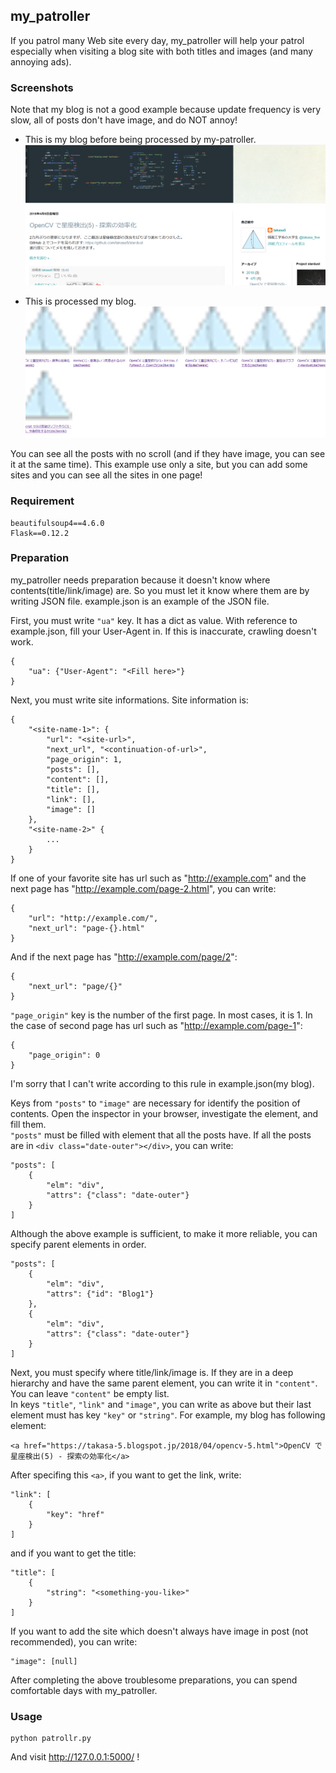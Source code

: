 ## my_patroller
If you patrol many Web site every day, my_patroller will help your patrol especially when visiting a blog site with both titles and images (and many annoying ads).

### Screenshots
Note that my blog is not a good example because update frequency is very slow, all of posts don't have image, and do NOT annoy!  
- This is my blog before being processed by my-patroller.  
![before](./before.png)
  

- This is processed my blog.  
![after](./after.png)

You can see all the posts with no scroll (and if they have image, you can see it at the same time).
This example use only a site, but you can add some sites and you can see all the sites in one page!

### Requirement
```
beautifulsoup4==4.6.0
Flask==0.12.2
```
### Preparation
my_patroller needs preparation because it doesn't know where contents(title/link/image) are. So you must let it know where them are by writing JSON file. example.json is an example of the JSON file.  
  
First, you must write ```"ua"``` key. It has a dict as value. With reference to example.json, fill your User-Agent in. If this is inaccurate, crawling doesn't work.
```
{
    "ua": {"User-Agent": "<Fill here>"}
}
```
Next, you must write site informations. Site information is:
```
{
    "<site-name-1>": {
        "url": "<site-url>",
        "next_url", "<continuation-of-url>",
        "page_origin": 1,
        "posts": [],
        "content": [],
        "title": [],
        "link": [],
        "image": []
    },
    "<site-name-2>" {
        ...
    }
}
```
If one of your favorite site has url such as "http://example.com" and the next page has "http://example.com/page-2.html", you can write:  
```
{
    "url": "http://example.com/",
    "next_url": "page-{}.html"
}
```
And if the next page has "http://example.com/page/2":
```
{
    "next_url": "page/{}"
}
```
```"page_origin"``` key is the number of the first page. In most cases, it is 1.
In the case of second page has url such as "http://example.com/page-1":
```
{
    "page_origin": 0
}
```

I'm sorry that I can't write according to this rule in example.json(my blog).  
  
Keys from ```"posts"``` to ```"image"``` are necessary for identify the position of contents. Open the inspector in your browser, investigate the element, and fill them.  
```"posts"``` must be filled with element that all the posts have. If all the posts are in ```<div class="date-outer"></div>```, you can write:
```
"posts": [
    {
        "elm": "div",
        "attrs": {"class": "date-outer"}
    }
]
```
Although the above example is sufficient, to make it more reliable, you can specify parent elements in order.
```
"posts": [
    {
        "elm": "div",
        "attrs": {"id": "Blog1"}
    },
    {
        "elm": "div",
        "attrs": {"class": "date-outer"}
    }
]
```
Next, you must specify where title/link/image is. If they are in a deep hierarchy and have the same parent element, you can write it in ```"content"```. You can leave ```"content"``` be empty list.  
In keys ```"title"```, ```"link"``` and ```"image"```, you can write as above but their last element must has key ```"key"``` or ```"string"```. For example, my blog has following element:
```
<a href="https://takasa-5.blogspot.jp/2018/04/opencv-5.html">OpenCV で星座検出(5) - 探索の効率化</a>
```
After specifing this ```<a>```, if you want to get the link, write:
```
"link": [
    {
        "key": "href"
    }
]
```
and if you want to get the title:
```
"title": [
    {
        "string": "<something-you-like>"
    }
]
```
If you want to add the site which doesn't always have image in post (not recommended), you can write:
```
"image": [null]
```
  

After completing the above troublesome preparations, you can spend comfortable days with my_patroller.

### Usage
```
python patrollr.py
```
And visit http://127.0.0.1:5000/ !
